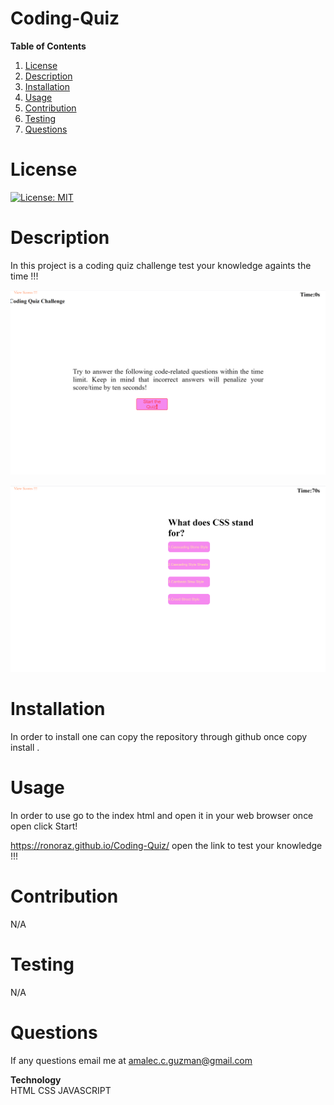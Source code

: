 # Coding-Quiz 

                 
**Table of Contents**
1. [License](#license)
2. [Description](#description)
3. [Installation](#installation) 
4. [Usage](#usage)  
5. [Contribution](#contribution)
6. [Testing](#testing) 
7. [Questions](#questions)  


# **License** 

[![License: MIT](https://img.shields.io/badge/License-MIT-yellow.svg)](https://opensource.org/licenses/MIT)

# **Description** 
  In this project is a coding quiz challenge test your knowledge againts the time !!! 

  ![](assets/images/Screenshot%20(35).png) 

  ![](assets/images/Screenshot%20(36).png)
  

# **Installation** 
  
In order to install one can copy the repository through github once copy install .

# **Usage** 
        
 In order to use go to the index html and open it in your web browser once open click Start! 
 
 https://ronoraz.github.io/Coding-Quiz/ open the link to test your knowledge !!!

# **Contribution** 

N/A 

# **Testing** 

N/A 

# **Questions** 

If any questions email me at amalec.c.guzman@gmail.com 

**Technology**  
 HTML 
 CSS 
 JAVASCRIPT 
 
